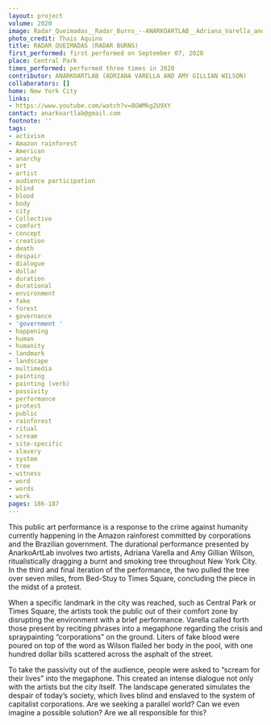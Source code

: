 ```yaml
---
layout: project
volume: 2020
image: Radar_Queimadas__Radar_Burns_--ANARKOARTLAB__Adriana_Varella_and_Amy_Gillian_Wilson_.jpg
photo_credit: Thais Aquino
title: RADAR QUEIMADAS (RADAR BURNS)
first_performed: first performed on September 07, 2020
place: Central Park
times_performed: performed three times in 2020
contributor: ANARKOARTLAB (ADRIANA VARELLA AND AMY GILLIAN WILSON)
collaborators: []
home: New York City
links:
- https://www.youtube.com/watch?v=8GWMkg2U9XY
contact: anarkoartlab@gmail.com
footnote: ''
tags:
- activism
- Amazon rainforest
- American
- anarchy
- art
- artist
- audience participation
- blind
- blood
- body
- city
- Collective
- comfort
- concept
- creation
- death
- despair
- dialogue
- dollar
- duration
- durational
- environment
- fake
- forest
- governance
- 'government '
- happening
- human
- humanity
- landmark
- landscape
- multimedia
- painting
- painting (verb)
- passivity
- performance
- protest
- public
- rainforest
- ritual
- scream
- site-specific
- slavery
- system
- tree
- witness
- word
- words
- work
pages: 186-187
---
```


This public art performance is a response to the crime against humanity currently happening in the Amazon rainforest committed by corporations and the Brazilian government. The durational performance presented by AnarkoArtLab involves two artists, Adriana Varella and Amy Gillian Wilson, ritualistically dragging a burnt and smoking tree throughout New York City. In the third and final iteration of the performance, the two pulled the tree over seven miles, from Bed-Stuy to Times Square, concluding the piece in the midst of a protest.

When a specific landmark in the city was reached, such as Central Park or Times Square, the artists took the public out of their comfort zone by disrupting the environment with a brief performance. Varella called forth those present by reciting phrases into a megaphone regarding the crisis and spraypainting “corporations” on the ground. Liters of fake blood were poured on top of the word as Wilson flailed her body in the pool, with one hundred dollar bills scattered across the asphalt of the street. 

To take the passivity out of the audience, people were asked to “scream for their lives”  into the megaphone. This created an intense dialogue not only with the artists but the city itself. The landscape generated simulates the despair of today’s society, which lives blind and enslaved to the system of capitalist corporations. Are we seeking a parallel world? Can we even imagine a possible solution? Are we all responsible for this?